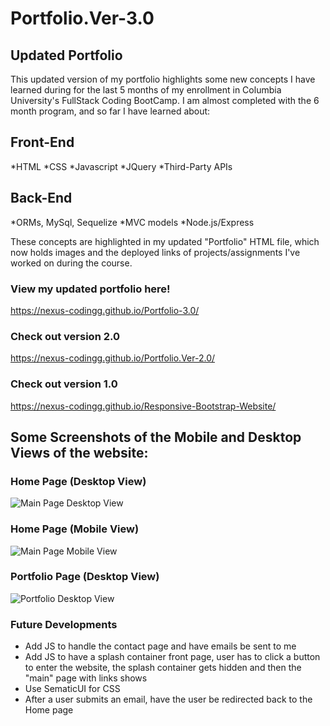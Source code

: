 # Portfolio.Ver-3.0

## Updated Portfolio

This updated version of my portfolio highlights some new concepts I have learned during for the last 5 months of my enrollment in Columbia University's FullStack Coding BootCamp. I am almost completed with the 6 month program, and so far I have learned about:

## Front-End
*HTML
*CSS
*Javascript
*JQuery
*Third-Party APIs

## Back-End
*ORMs, MySql, Sequelize
*MVC models
*Node.js/Express

These concepts are highlighted in my updated "Portfolio" HTML file, which now holds images and the deployed links of projects/assignments I've worked on during the course.

### View my updated portfolio here!
https://nexus-codingg.github.io/Portfolio-3.0/

### Check out version 2.0
https://nexus-codingg.github.io/Portfolio.Ver-2.0/

### Check out version 1.0
https://nexus-codingg.github.io/Responsive-Bootstrap-Website/



## Some Screenshots of the Mobile and Desktop Views of the website:

### Home Page (Desktop View)
![Main Page Desktop View](Assets/Images/Screenshots/Main-Page-Desktop.png) 
### Home Page (Mobile View)
![Main Page Mobile View](Assets/Images/Screenshots/Main-Page-Mobile.png) 
### Portfolio Page (Desktop View)
![Portfolio Desktop View](Assets/Images/Screenshots/Portfolio-DesktopView.gif) 


### Future Developments
* Add JS to handle the contact page and have emails be sent to me
* Add JS to have a splash container front page, user has to click a button to enter the website, the splash container gets hidden and then the "main" page with links shows   
* Use SematicUI for CSS
* After a user submits an email, have the user be redirected back to the Home page
